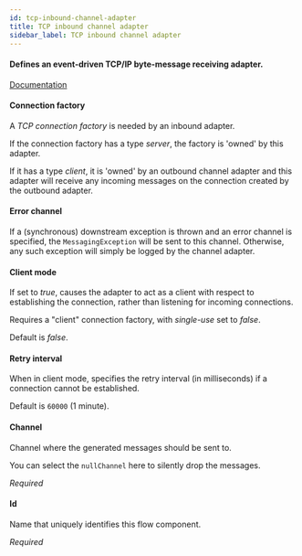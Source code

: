 ```yaml
---
id: tcp-inbound-channel-adapter
title: TCP inbound channel adapter
sidebar_label: TCP inbound channel adapter
---
```

#### Defines an event-driven TCP/IP byte-message receiving adapter.
<a href="http://docs.spring.io/spring-integration/docs/2.1.x/reference/html/ip.html#tcp-adapters" target="_blank">Documentation</a>


#### Connection factory
A <i>TCP connection factory</i> is needed by an inbound adapter.

If the connection factory has a type <i>server</i>, the factory is 'owned' by this adapter. 

If it has a type <i>client</i>, it is 'owned' by an outbound channel adapter and this adapter will receive any incoming messages on the connection created by the outbound adapter.

#### Error channel
If a (synchronous) downstream exception is thrown and an error channel is specified, the <code>MessagingException</code> will be sent to this channel. Otherwise, any such exception will simply be logged by the channel adapter.

#### Client mode
If set to <i>true</i>, causes the adapter to act as a client with respect to
 establishing the connection, rather than listening for incoming connections.

Requires a "client" connection factory, with <i>single-use</i> set to <i>false</i>.

Default is <i>false</i>.

#### Retry interval
When in client mode, specifies the retry interval (in milliseconds) if a connection
 cannot be established.

Default is <code>60000</code> (1 minute).

#### Channel
Channel where the generated messages should be sent to.

You can select the <code>nullChannel</code> here to silently drop the messages.

<i>Required</i>

#### Id
Name that uniquely identifies this flow component.

<i>Required</i>

